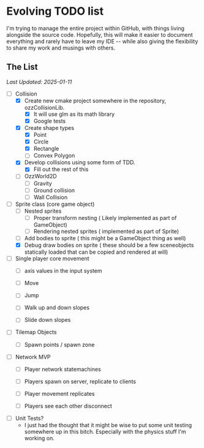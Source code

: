 # Evolving TODO list

I'm trying to manage the entire project within GitHub, with things living alongside the source code. 
Hopefully, this will make it easier to document everything and rarely have to leave my IDE -- while also giving the flexibility
to share my work and musings with others.

## The List
<i>Last Updated: 2025-01-11</i>

- [ ] Collision
  - [x] Create new cmake project somewhere in the repository, ozzCollisionLib.
    - [x] It will use glm as its math library
    - [x] Google tests
  - [x] Create shape types
    - [x] Point
    - [x] Circle
    - [x] Rectangle
    - [ ] Convex Polygon
  - [x] Develop collisions using some form of TDD.
    - [x] Fill out the rest of this
  - [ ] OzzWorld2D
    - [ ] Gravity
    - [ ] Ground collision
    - [ ] Wall Collision
   
- [ ] Sprite class (core game object)
  - [ ] Nested sprites
    - [ ] Proper transform nesting ( Likely implemented as part of GameObject)
    - [ ] Rendering nested sprites ( implemented as part of Sprite)
  - [ ] Add bodies to sprite ( this might be a GameObject thing as well)
  - [x] Debug draw bodies on sprite ( these should be a few sceneobjects statically loaded that can be copied and rendered at will)

- [ ] Single player core movement
  - [ ] axis values in the input system
  - [ ] Move
  - [ ] Jump
  - [ ] Walk up and down slopes
  - [ ] Slide down slopes
   
   
- [ ] Tilemap Objects
  - [ ] Spawn points / spawn zone
   
   
- [ ] Network MVP
  - [ ] Player network statemachines 
  - [ ] Players spawn on server, replicate to clients
  - [ ] Player movement replicates
  - [ ] Players see each other disconnect
   
   
- [ ] Unit Tests?
  - I just had the thought that it might be wise to put some unit testing somewhere
  up in this bitch. Especially with the physics stuff I'm working on.